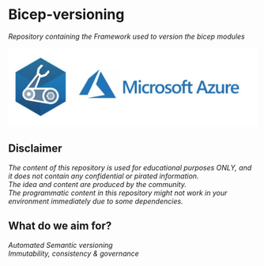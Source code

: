 # Bicep-versioning
*Repository containing the Framework used to version the bicep modules*

![Bicep](.img/bicep.jpeg)  

## Disclaimer  
*The content of this repository is used for educational purposes ONLY, and it does not contain any confidential or pirated information.*  
*The idea and content are produced by the community.*  
*The programmatic content in this repository might not work in your environment immediately due to some dependencies.*


## What do we aim for?
*Automated Semantic versioning*  
*Immutability, consistency & governance*  

